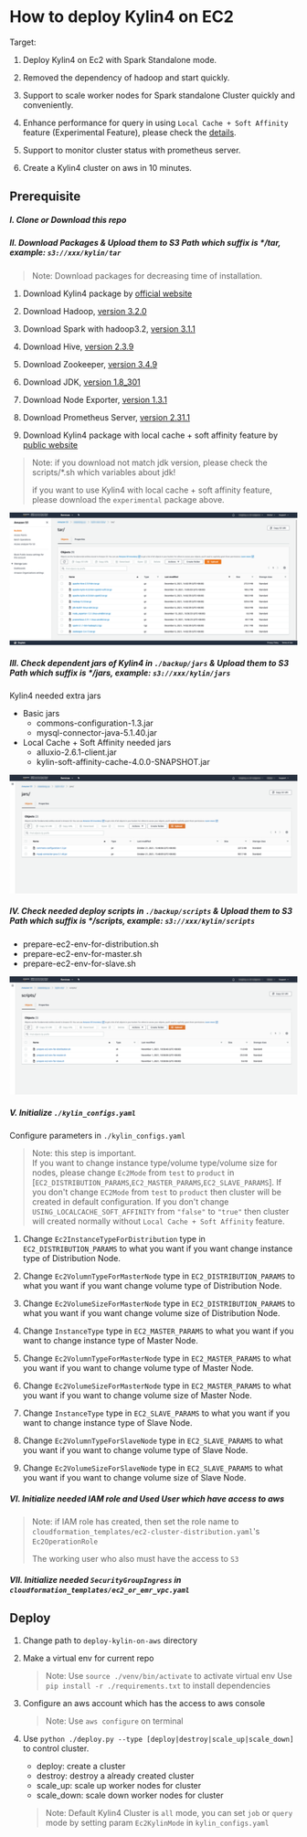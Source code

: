 # How to deploy Kylin4 on EC2

Target: 

1. Deploy Kylin4 on Ec2 with Spark Standalone mode.

2. Removed the dependency of hadoop and start quickly.

3. Support to scale worker nodes for Spark standalone Cluster quickly and conveniently.

4. Enhance performance for query in using  `Local Cache + Soft Affinity` feature (Experimental Feature), please check the [details](https://mp.weixin.qq.com/s/jEPvWJwSClQcMLPm64s4fQ).

5. Support to monitor cluster status with prometheus server.

6. Create a Kylin4 cluster on aws in 10 minutes.

## Prerequisite

##### I. Clone or Download this repo

##### II. Download Packages & Upload them to S3 Path which suffix is */tar, example: `s3://xxx/kylin/tar`

> Note: Download packages for decreasing time of installation.

1. Download Kylin4 package by [official website](https://kylin.apache.org/download/)

2. Download Hadoop, [version 3.2.0](https://archive.apache.org/dist/hadoop/common/hadoop-3.2.0/hadoop-3.2.0.tar.gz)

3. Download Spark with hadoop3.2, [version 3.1.1](https://archive.apache.org/dist/spark/spark-3.1.1/spark-3.1.1-bin-hadoop3.2.tgz)

4. Download Hive, [version 2.3.9](https://archive.apache.org/dist/hive/hive-2.3.9/apache-hive-2.3.9-bin.tar.gz)

5. Download Zookeeper, [version 3.4.9](https://archive.apache.org/dist/zookeeper/zookeeper-3.4.9/zookeeper-3.4.9.tar.gz)

6. Download JDK, [version 1.8_301](https://www.oracle.com/java/technologies/downloads/#java8)

7. Download Node Exporter, [version 1.3.1](https://github.com/prometheus/node_exporter/releases/download/v1.3.1/node_exporter-1.3.1.linux-amd64.tar.gz)

8. Download Prometheus Server, [version 2.31.1](https://github.com/prometheus/prometheus/releases/download/v2.31.1/prometheus-2.31.1.linux-amd64.tar.gz)

9. Download Kylin4 package with local cache + soft affinity feature by [public website](https://s3.cn-northwest-1.amazonaws.com.cn/asia.public.kyligence.io/kylin/apache-kylin-4.0.0-bin-spark3-soft.tar.gz)

> Note: 
>   if you download not match jdk version, please check the scripts/*.sh which variables about jdk!
>
>   if you want to use Kylin4 with local cache + soft affinity feature, please download the `experimental` package above.

![tars](images/tars.jpg)

##### III. Check dependent jars of Kylin4 in `./backup/jars` & Upload them to S3 Path which suffix is */jars, example: `s3://xxx/kylin/jars`

Kylin4 needed extra jars

- Basic jars
    - commons-configuration-1.3.jar
    - mysql-connector-java-5.1.40.jar
- Local Cache + Soft Affinity needed jars
    - alluxio-2.6.1-client.jar
    - kylin-soft-affinity-cache-4.0.0-SNAPSHOT.jar

![jars](images/jars.png)

##### IV. Check needed deploy scripts in `./backup/scripts` & Upload them to S3 Path which suffix is */scripts, example: `s3://xxx/kylin/scripts`

- prepare-ec2-env-for-distribution.sh
- prepare-ec2-env-for-master.sh
- prepare-ec2-env-for-slave.sh

![scripts](images/scripts.png)

##### V. Initialize `./kylin_configs.yaml`

Configure parameters in `./kylin_configs.yaml`

> Note: 
>   this step is important.  
>   If you want to change instance type/volume type/volume size for nodes, please change `Ec2Mode` from `test` to `product` in [`EC2_DISTRIBUTION_PARAMS`,`EC2_MASTER_PARAMS`,`EC2_SLAVE_PARAMS`].
>   If you don't change `EC2Mode` from `test` to `product` then cluster will be created in default configuration.
>   If you don't change `USING_LOCALCACHE_SOFT_AFFINITY` from `"false"` to `"true"` then cluster will created normally without `Local Cache + Soft Affinity` feature.

1. Change `Ec2InstanceTypeForDistribution` type in `EC2_DISTRIBUTION_PARAMS` to what you want if you want change instance type of Distribution Node.

2. Change `Ec2VolumnTypeForMasterNode` type in `EC2_DISTRIBUTION_PARAMS` to what you want if you want change volume type of Distribution Node.

3. Change `Ec2VolumeSizeForMasterNode` type in `EC2_DISTRIBUTION_PARAMS` to what you want if you want change volume size of Distribution Node.

4. Change `InstanceType` type in `EC2_MASTER_PARAMS` to what you want if you want to change instance type of Master Node.

5. Change `Ec2VolumnTypeForMasterNode` type in `EC2_MASTER_PARAMS` to what you want if you want to change volume type of Master Node.

6. Change `Ec2VolumeSizeForMasterNode` type in `EC2_MASTER_PARAMS` to what you want if you want to change volume size of Master Node.

7. Change `InstanceType` type in `EC2_SLAVE_PARAMS` to what you want if you want to change instance type of Slave Node.

8. Change `Ec2VolumnTypeForSlaveNode` type in `EC2_SLAVE_PARAMS` to what you want if you want to change volume type of Slave Node.

9. Change `Ec2VolumeSizeForSlaveNode` type in `EC2_SLAVE_PARAMS` to what you want if you want to change volume size of Slave Node.


##### VI. Initialize needed IAM role and Used User which have access to aws

> Note: if IAM role has created, then set the role name to `cloudformation_templates/ec2-cluster-distribution.yaml`'s `Ec2OperationRole`
> 
> The working user who also must have the access to `S3`

##### VII. Initialize needed `SecurityGroupIngress` in `cloudformation_templates/ec2_or_emr_vpc.yaml`

## Deploy

1. Change path to `deploy-kylin-on-aws` directory

2. Make a virtual env for current repo

    > Note: 
    >  Use `source ./venv/bin/activate` to activate virtual env
    >  Use `pip install -r ./requirements.txt` to install dependencies

3. Configure an aws account which has the access to aws console

    > Note: Use `aws configure` on terminal

4. Use `python ./deploy.py --type [deploy|destroy|scale_up|scale_down]` to control cluster.
   - deploy: create a cluster
   - destroy: destroy a already created cluster
   - scale_up: scale up worker nodes for cluster
   - scale_down: scale down worker nodes for cluster

    > Note: Default Kylin4 Cluster is `all` mode, you can set `job` or `query` mode by setting param `Ec2KylinMode` in `kylin_configs.yaml`
